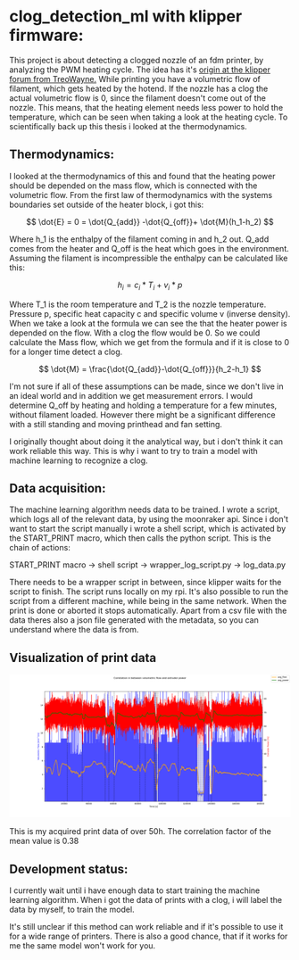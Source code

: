 # clog_detection_ml with klipper firmware:

This project is about detecting a clogged nozzle of an fdm printer, by analyzing the PWM heating cycle.
The idea has it's [origin at the klipper forum from TreoWayne.](https://klipper.discourse.group/t/could-one-detect-filament-jams-via-nozzle-heater-duty-cycle/17109/14)
While printing you have a volumetric flow of filament, which gets heated by the hotend. If the nozzle has a clog the actual volumetric flow is 0, since the filament doesn't come out of the nozzle. This means, that the heating element needs less power to hold the temperature, which can be seen when taking a look at the heating cycle. To scientifically back up this thesis i looked at the thermodynamics.

## Thermodynamics:

I looked at the thermodynamics of this and found that the heating power should be depended on the mass flow, which is connected with the volumetric flow. From the first law of thermodynamics with the systems boundaries set outside of the heater block, i got this:

$$
\dot{E} = 0 = \dot{Q_{add}} -\dot{Q_{off}}+ \dot{M}(h_1-h_2)
$$

Where h_1 is the enthalpy of the filament coming in and h_2 out. Q_add comes from the heater and Q_off is the heat which goes in the environment. Assuming the filament is incompressible the enthalpy can be calculated like this:

$$
h_{i} = c_{i}*T_{i}+ v_{i}*p
$$

Where T_1 is the room temperature and T_2 is the nozzle temperature. Pressure p, specific heat capacity c and specific volume v (inverse density).
When we take a look at the formula we can see the that the heater power is depended on the flow. With a clog the flow would be 0. So we could calculate the Mass flow, which we get from the formula and if it is close to 0 for a longer time detect a clog.

$$
\dot{M} = \frac{\dot{Q_{add}}-\dot{Q_{off}}}{h_2-h_1}
$$

I'm not sure if all of these assumptions can be made, since we don't live in an ideal world and in addition we get measurement errors.
I would determine Q_off by heating and holding a temperature for a few minutes, without filament loaded. However there might be a significant difference with a still standing and moving printhead and fan setting.

I originally thought about doing it the analytical way, but i don't think it can work reliable this way. This is why i want to try to train a model with machine learning to recognize a clog.

## Data acquisition:

The machine learning algorithm needs data to be trained. I wrote a script, which logs all of the relevant data, by using the moonraker api. Since i don't want to start the script manually i wrote a shell script, which is activated by the START_PRINT macro, which then calls the python script.
This is the chain of actions:

START_PRINT macro -> shell script -> wrapper_log_script.py -> log_data.py

There needs to be a wrapper script in between, since klipper waits for the script to finish. The script runs locally on my rpi. It's also possible to run the script from a different machine, while being in the same network. When the print is done or aborted it stops automatically. Apart from a csv file with the data theres also a json file generated with the metadata, so you can understand where the data is from.

## Visualization of print data

![volumetric_flow_power](pictures\correlation_volumetric_flow_power.png)

This is my acquired print data of over 50h. The correlation factor of the mean value is 0.38

## Development status:

I currently wait until i have enough data to start training the machine learning algorithm. When i got the data of prints with a clog, i will label the data by myself, to train the model.

It's still unclear if this method can work reliable and if it's possible to use it for a wide range of printers. There is also a good chance, that if it works for me the same model won't work for you.
